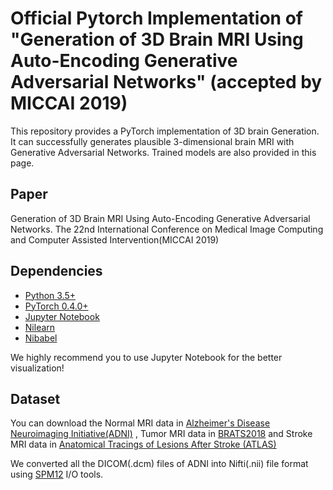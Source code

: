 # Official Pytorch Implementation of "Generation of 3D Brain MRI Using Auto-Encoding Generative Adversarial Networks" (accepted by MICCAI 2019)

This repository provides a PyTorch implementation of 3D brain Generation. It can successfully generates plausible 3-dimensional brain MRI with Generative Adversarial Networks. Trained models are also provided in this page.

## Paper
Generation of 3D Brain MRI Using Auto-Encoding Generative Adversarial Networks. The 22nd International Conference on Medical Image Computing and Computer Assisted Intervention(MICCAI 2019)

## Dependencies
* [Python 3.5+](https://www.continuum.io/downloads)
* [PyTorch 0.4.0+](http://pytorch.org/)
* [Jupyter Notebook](https://jupyter.org/)
* [Nilearn](https://nilearn.github.io/)
* [Nibabel](https://nipy.org/nibabel/)

We highly recommend you to use Jupyter Notebook for the better visualization!

## Dataset
You can download the Normal MRI data in [Alzheimer's Disease Neuroimaging Initiative(ADNI)](http://adni.loni.usc.edu/)
, Tumor MRI data in [BRATS2018](https://www.med.upenn.edu/sbia/brats2018/data.html) and Stroke MRI data in [Anatomical Tracings of Lesions After Stroke (ATLAS)](http://fcon_1000.projects.nitrc.org/indi/retro/atlas.html)

We converted all the DICOM(.dcm) files of ADNI into Nifti(.nii) file format using [SPM12](https://www.fil.ion.ucl.ac.uk/spm/software/spm12/) I/O tools.
